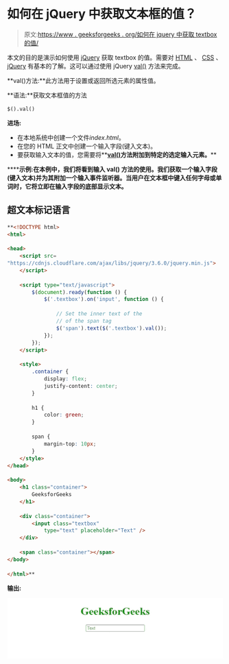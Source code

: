 # 如何在 jQuery 中获取文本框的值？

> 原文:[https://www . geeksforgeeks . org/如何在 jquery 中获取 textbox 的值/](https://www.geeksforgeeks.org/how-to-get-value-of-textbox-in-jquery/)

本文的目的是演示如何使用 [jQuery](https://www.geeksforgeeks.org/jquery-tutorials/) 获取 textbox 的值。需要对 [HTML](https://www.geeksforgeeks.org/html-tutorials/) 、 [CSS](https://www.geeksforgeeks.org/css-tutorials/) 、 [jQuery](https://www.geeksforgeeks.org/jquery-tutorials/) 有基本的了解。这可以通过使用 jQuery [val()](https://www.geeksforgeeks.org/jquery-val-with-examples/) 方法来完成。

**val()方法:**此方法用于设置或返回所选元素的属性值。

**语法:**获取文本框值的方法

```html
$().val()
```

**进场:**

*   在本地系统中创建一个文件*index.html*。
*   在您的 HTML 正文中创建一个输入字段(键入文本)。
*   要获取输入文本的值，您需要将**[**val()**](https://www.geeksforgeeks.org/jquery-val-with-examples/)**方法附加到特定的选定输入元素。****

******示例:**在本例中，我们将看到输入 **val()** 方法的使用。我们获取一个输入字段(键入文本)并为其附加一个输入事件监听器。当用户在文本框中键入任何字母或单词时，它将立即在输入字段的底部显示文本。****

## ****超文本标记语言****

```html
**<!DOCTYPE html>
<html>

<head>
    <script src=
"https://cdnjs.cloudflare.com/ajax/libs/jquery/3.6.0/jquery.min.js">
    </script>

    <script type="text/javascript">
        $(document).ready(function () {
            $('.textbox').on('input', function () {

                // Set the inner text of the
                // of the span tag
                $('span').text($('.textbox').val());
            });
        });
    </script>

    <style>
        .container {
            display: flex;
            justify-content: center;
        }

        h1 {
            color: green;
        }

        span {
            margin-top: 10px;
        }
    </style>
</head>

<body>
    <h1 class="container">
        GeeksforGeeks
    </h1>

    <div class="container">
        <input class="textbox" 
            type="text" placeholder="Text" />
    </div>

    <span class="container"></span>
</body>

</html>**
```

******输出:******

****![](img/9e20d4b810a8e4fc44ef14f96c46778d.png)****